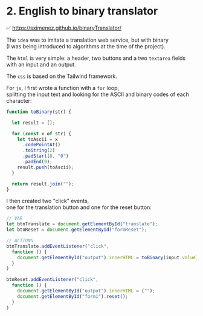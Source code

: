# 2. English to binary translator

✅ https://sximenez.github.io/binaryTranslator/


The ```idea``` was to imitate a translation web service, but with binary<br>(I was being introduced to algorithms at the time of the project).

The ```html``` is very simple: a header, two buttons and a two ```textarea``` fields with an input and an output.

The ```css``` is based on the Tailwind framework.

For ```js```, I first wrote a function with a ```for``` loop,<br>splitting the input text and looking for the ASCII and binary codes of each character:

```Javascript
function toBinary(str) {

  let result = [];

  for (const x of str) {
    let toAscii = x
      .codePointAt()
      .toString(2)
      .padStart(8, "0")
      .padEnd(9);
    result.push(toAscii);
  }

  return result.join("");
}
```

I then created two "click" events,<br>one for the translation button and one for the reset button:

```Javascript
// VAR
let btnTranslate = document.getElementById("translate");
let btnReset = document.getElementById("formReset");

// ACTIONS
btnTranslate.addEventListener("click",
  function () {
    document.getElementById("output").innerHTML = toBinary(input.value);
  }
)

btnReset.addEventListener("click",
  function () {
    document.getElementById("output").innerHTML = ("");
    document.getElementById("form1").reset();
  }
) 
```
